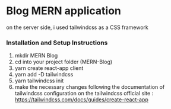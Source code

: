 # Blog MERN application

on the server side, i used tailwindcss as a CSS framework

### Installation and Setup Instructions

1. mkdir MERN Blog
2. cd into your project folder (MERN-Blog)
3. yarn create react-app client
4. yarn add -D tailwindcss
5. yarn tailwindcss init
6. make the necessary changes following the documentation of tailwindcss configuration on the tailwindcss official site : https://tailwindcss.com/docs/guides/create-react-app
